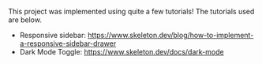 This project was implemented using quite a few tutorials! The tutorials used are below. 

* Responsive sidebar: https://www.skeleton.dev/blog/how-to-implement-a-responsive-sidebar-drawer
* Dark Mode Toggle: https://www.skeleton.dev/docs/dark-mode 